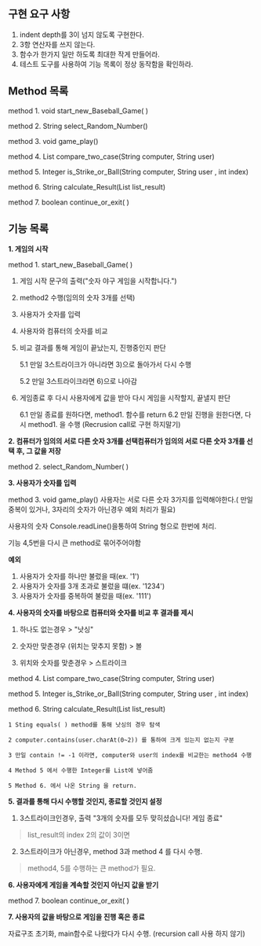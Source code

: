 ## 구현 요구 사항
1. indent depth를 3이 넘지 않도록 구현한다.
2. 3항 연산자를 쓰지 않는다. 
3. 함수가 한가지 일만 하도록 최대한 작게 만들어라.  
4. 테스트 도구를 사용하여 기능 목록이 정상 동작함을 확인하라.

## Method 목록

method 1. void start_new_Baseball_Game( )

method 2. String select_Random_Number()

method 3. void game_play()

method 4. List<Integer> compare_two_case(String computer, String user)

method 5. Integer is_Strike_or_Ball(String computer, String user , int index)

method 6. String calculate_Result(List<Integer> list_result)

method 7. boolean continue_or_exit( )

## 기능 목록
**1. 게임의 시작**	

method 1. start_new_Baseball_Game( )
1) 게임 시작 문구의 출력("숫자 야구 게임을 시작합니다.")
2) method2 수행(임의의 숫자 3개를 선택)
3) 사용자가 숫자를 입력
4) 사용자와 컴퓨터의 숫자를 비교
5) 비교 결과를 통해 게임이 끝났는지, 진행중인지 판단

    5.1 만일 3스트라이크가 아니라면 3)으로 돌아가서 다시 수행
   
    5.2 만일 3스트라이크라면 6)으로 나아감
6) 게임종료 후 다시 사용자에게 값을 받아 다시 게임을 시작할지, 끝낼지 판단

    6.1 만일 종료를 원하다면, method1. 함수를 return
    6.2 만일 진행을 원한다면, 다시 method1. 을 수행 (Recrusion call로 구현 하지말기)
	
**2. 컴퓨터가 임의의 서로 다른 숫자 3개를 선택컴퓨터가 임의의 서로 다른 숫자 3개를 선택 후, 그 값을 저장**

method 2. select_Random_Number( ) 
	
**3. 사용자가 숫자를 입력**

method 3. void game_play()
사용자는 서로 다른 숫자 3가지를 입력해야한다.( 만일 중복이 있거나, 3자리의 숫자가 아닌경우 예외 처리가 필요)

사용자의 숫자 Console.readLine()을통하여 String 형으로 한번에 처리. 

기능 4,5번을 다시 큰 method로 묶어주어야함

**예외** 
1. 사용자가 숫자를 하나만 불렀을 때(ex. '1')
2. 사용자가 숫자를 3개 초과로 불렀을 떄(ex. '1234')
3. 사용자가 숫자를 중복하여 불렀을 때(ex. '111')

**4. 사용자의 숫자를 바탕으로 컴퓨터와  숫자를 비교 후 결과를 제시**

1) 하나도 없는경우 > "낫싱"

2) 숫자만 맞춘경우 (위치는 맞추지 못함) > 볼

3) 위치와 숫자를 맞춘경우 > 스트라이크	
	
method 4. List<Integer> compare_two_case(String computer, String user)

method 5. Integer is_Strike_or_Ball(String computer, String user , int index)

method 6. String calculate_Result(List<Integer> list_result) 
    
    1 Sting equals( ) method를 통해 낫싱의 경우 탐색
    
    2 computer.contains(user.charAt(0~2)) 를 통하여 크게 있는지 없는지 구분 

    3 만일 contain != -1 이라면, computer와 user의 index를 비교한는 method4 수행

    4 Method 5 에서 수행한 Integer를 List에 넣어줌

    5 Method 6. 에서 나온 String 을 return.

**5. 결과를 통해 다시 수행할 것인지, 종료할 것인지 설정**

1) 3스트라이크인경우, 출력 "3개의 숫자를 모두 맞히셨습니다! 게임 종료"

> list_result의 index 2의 값이 3이면 

2) 3스트라이크가 아닌경우, method 3과 method 4 를 다시 수행.

> method4, 5를 수행하는 큰 method가 필요.
	
**6. 사용자에게 게임을 계속할 것인지 아닌지 값을 받기** 

method 7. boolean continue_or_exit( ) 

**7. 사용자의 값을 바탕으로 게임을 진행 혹은 종료**

자료구조 초기화, main함수로 나왔다가 다시 수행. (recursion call 사용 하지 않기)
